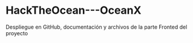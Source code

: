 # HackTheOcean---OceanX
Despliegue en GitHub, documentación y archivos de la parte Fronted del proyecto
